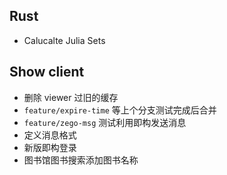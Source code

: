 ## Rust

- Calucalte Julia Sets

## Show client

- 删除 viewer 过旧的缓存
- `feature/expire-time` 等上个分支测试完成后合并
- `feature/zego-msg` 测试利用即构发送消息
- 定义消息格式
- 新版即构登录
- 图书馆图书搜索添加图书名称